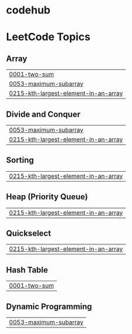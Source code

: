 # codehub
<!---LeetCode Topics Start-->
# LeetCode Topics
## Array
|  |
| ------- |
| [0001-two-sum](https://github.com/mehulrajranjan/codehub/tree/master/0001-two-sum) |
| [0053-maximum-subarray](https://github.com/mehulrajranjan/codehub/tree/master/0053-maximum-subarray) |
| [0215-kth-largest-element-in-an-array](https://github.com/mehulrajranjan/codehub/tree/master/0215-kth-largest-element-in-an-array) |
## Divide and Conquer
|  |
| ------- |
| [0053-maximum-subarray](https://github.com/mehulrajranjan/codehub/tree/master/0053-maximum-subarray) |
| [0215-kth-largest-element-in-an-array](https://github.com/mehulrajranjan/codehub/tree/master/0215-kth-largest-element-in-an-array) |
## Sorting
|  |
| ------- |
| [0215-kth-largest-element-in-an-array](https://github.com/mehulrajranjan/codehub/tree/master/0215-kth-largest-element-in-an-array) |
## Heap (Priority Queue)
|  |
| ------- |
| [0215-kth-largest-element-in-an-array](https://github.com/mehulrajranjan/codehub/tree/master/0215-kth-largest-element-in-an-array) |
## Quickselect
|  |
| ------- |
| [0215-kth-largest-element-in-an-array](https://github.com/mehulrajranjan/codehub/tree/master/0215-kth-largest-element-in-an-array) |
## Hash Table
|  |
| ------- |
| [0001-two-sum](https://github.com/mehulrajranjan/codehub/tree/master/0001-two-sum) |
## Dynamic Programming
|  |
| ------- |
| [0053-maximum-subarray](https://github.com/mehulrajranjan/codehub/tree/master/0053-maximum-subarray) |
<!---LeetCode Topics End-->